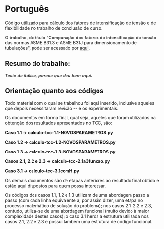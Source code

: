 # Português
Código utilizado para cálculo dos fatores de intensificação de tensão e de flexibilidade no trabalho de conclusão de curso.

O trabalho, de título "Comparação dos fatores de intensificação de tensão das normas ASME B31.3 e ASME B31J para dimensionamento de tubulações", pode ser acessado por [aqui](https://www.researchgate.net/publication/357299413_Comparacao_dos_fatores_de_intensificacao_de_tensao_das_normas_ASME_B313_e_ASME_B31J_para_dimensionamento_de_tubulacoes?channel=doi&linkId=61c529c8da5d105e55f23292&showFulltext=true).

## Resumo do trabalho:

*Teste de itálico, parece que deu bom aqui.*

## Orientação quanto aos códigos

Todo material com o qual se trabalhou foi aqui inserido, inclusive aqueles que depois necessitaram revisão -- e os experimentais.

Os documentos em forma final, qual seja, aqueles que foram utilizados na obtenção dos resultados apresentados no TCC, são:

**Caso 1.1 -> calculo-tcc-1.1-NOVOSPARAMETROS.py**

**Caso 1.2 -> calculo-tcc-1.2-NOVOSPARAMETROS.py**

**Caso 1.3 -> calculo-tcc-1.3-NOVOSPARAMETROS.py**

**Casos 2.1, 2.2 e 2.3 -> calculo-tcc-2.1a3funcao.py**

**Caso 3.1 -> calculo-tcc-3.1comH.py**


Os demais documentos são de etapas anteriores ao resultado final obtido e estão aqui dispostos para quem possa interessar.

Os códigos dos casos 1.1, 1.2 e 1.3 utilizam de uma abordagem passo a passo (com cada linha equivalente a, por assim dizer, uma etapa no processo mateḿático de solução do problema); nos casos 2.1, 2.2 e 2.3, contudo, utiliza-se de uma abordagem funcional (muito devido à maior complexidade destes casos); o caso 3.1 herda a estrutura utilizada nos casos 2.1, 2.2 e 2.3 e possui também uma estrutura de código funcional.
